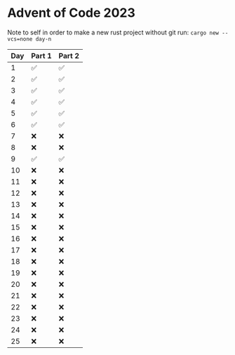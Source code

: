 # Advent of Code 2023

Note to self in order to make a new rust project without git run: `cargo new --vcs=none day-n`

| Day | Part 1 | Part 2 |
|-----|--------|--------|
| 1 | :white_check_mark: | :white_check_mark: |
| 2 | :white_check_mark: | :white_check_mark: |
| 3 | :white_check_mark: | :white_check_mark: |
| 4 | :white_check_mark: | :white_check_mark: |
| 5 | :white_check_mark: | :white_check_mark: |
| 6 | :white_check_mark: | :white_check_mark: |
| 7 | :x: | :x: |
| 8 | :x: | :x: |
| 9 | :white_check_mark: | :white_check_mark: |
| 10 | :x: | :x: |
| 11 | :x: | :x: |
| 12 | :x: | :x: |
| 13 | :x: | :x: |
| 14 | :x: | :x: |
| 15 | :x: | :x: |
| 16 | :x: | :x: |
| 17 | :x: | :x: |
| 18 | :x: | :x: |
| 19 | :x: | :x: |
| 20 | :x: | :x: |
| 21 | :x: | :x: |
| 22 | :x: | :x: |
| 23 | :x: | :x: |
| 24 | :x: | :x: |
| 25 | :x: | :x: |
